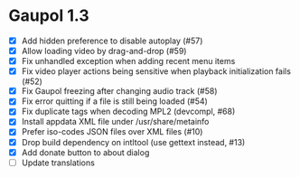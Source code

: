 Gaupol 1.3
==========

* [x] Add hidden preference to disable autoplay (#57)
* [x] Allow loading video by drag-and-drop (#59)
* [x] Fix unhandled exception when adding recent menu items
* [x] Fix video player actions being sensitive when playback
      initialization fails (#52)
* [x] Fix Gaupol freezing after changing audio track (#58)
* [x] Fix error quitting if a file is still being loaded (#54)
* [x] Fix duplicate tags when decoding MPL2 (devcompl, #68)
* [x] Install appdata XML file under /usr/share/metainfo
* [x] Prefer iso-codes JSON files over XML files (#10)
* [x] Drop build dependency on intltool (use gettext instead, #13)
* [x] Add donate button to about dialog
* [ ] Update translations
